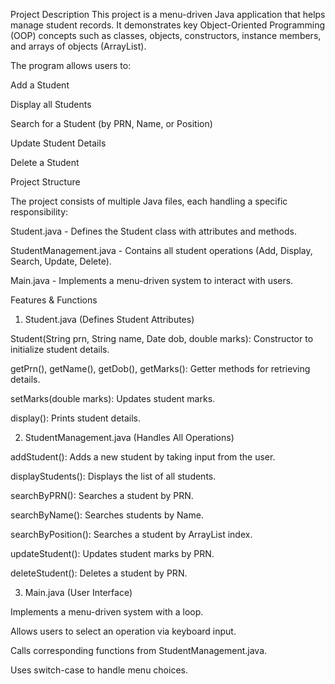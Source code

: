 Project Description
This project is a menu-driven Java application that helps manage student records.
It demonstrates key Object-Oriented Programming (OOP) concepts such as classes, objects, constructors, instance members, and arrays of objects (ArrayList).


The program allows users to:

Add a Student

Display all Students

Search for a Student (by PRN, Name, or Position)

Update Student Details

Delete a Student



Project Structure


The project consists of multiple Java files, each handling a specific responsibility:

Student.java - Defines the Student class with attributes and methods.

StudentManagement.java - Contains all student operations (Add, Display, Search, Update, Delete).

Main.java - Implements a menu-driven system to interact with users.



Features & Functions
1. Student.java (Defines Student Attributes)
   
Student(String prn, String name, Date dob, double marks): Constructor to initialize student details.

getPrn(), getName(), getDob(), getMarks(): Getter methods for retrieving details.

setMarks(double marks): Updates student marks.

display(): Prints student details.

2. StudentManagement.java (Handles All Operations)
   
addStudent(): Adds a new student by taking input from the user.

displayStudents(): Displays the list of all students.

searchByPRN(): Searches a student by PRN.

searchByName(): Searches students by Name.

searchByPosition(): Searches a student by ArrayList index.

updateStudent(): Updates student marks by PRN.

deleteStudent(): Deletes a student by PRN.

3. Main.java (User Interface)
   
Implements a menu-driven system with a loop.

Allows users to select an operation via keyboard input.

Calls corresponding functions from StudentManagement.java.

Uses switch-case to handle menu choices.
